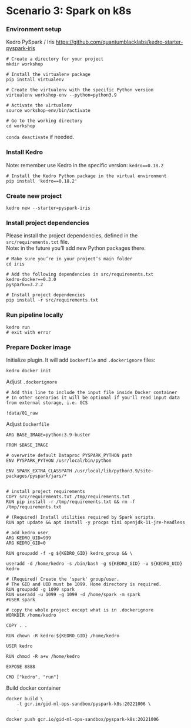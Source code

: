 # Scenario 3: Spark on k8s

### Environment setup
Kedro PySpark / Iris
https://github.com/quantumblacklabs/kedro-starter-pyspark-iris

```
# Create a directory for your project
mkdir workshop

# Install the virtualenv package  
pip install virtualenv 

# Create the virtualenv with the specific Python version
virtualenv workshop-env --python=python3.9  

# Activate the virtualenv
source workshop-env/bin/activate

# Go to the working directory
cd workshop
```

`conda deactivate` if needed.

### Install Kedro
Note: remember use Kedro in the specific version: `kedro==0.18.2`
```
# Install the Kedro Python package in the virtual environment
pip install 'kedro==0.18.2'
```

### Create new project
```
kedro new --starter=pyspark-iris
```

### Install project dependencies
Please install the project dependencies, defined in the `src/requirements.txt` file.  
Note: in the future you’ll add new Python packages there.

```  
# Make sure you’re in your project’s main folder
cd iris

# Add the following dependencies in src/requirements.txt
kedro-docker==0.3.0
pyspark==3.2.2

# Install project dependencies
pip install -r src/requirements.txt
```

### Run pipeline locally
```
kedro run
# exit with error
```

### Prepare Docker image

Initialize plugin. It will add `Dockerfile` and `.dockerignore` files:
```
kedro docker init
```

Adjust `.dockerignore `
```
# Add this line to include the input file inside Docker container
# In other scenarios it will be optional if you'll read input data from external storage, i.e. GCS

!data/01_raw
```

Adjust `Dockerfile `

```
ARG BASE_IMAGE=python:3.9-buster

FROM $BASE_IMAGE

# overwrite default Dataproc PYSPARK_PYTHON path
ENV PYSPARK_PYTHON /usr/local/bin/python

ENV SPARK_EXTRA_CLASSPATH /usr/local/lib/python3.9/site-packages/pyspark/jars/*


# install project requirements
COPY src/requirements.txt /tmp/requirements.txt
RUN pip install -r /tmp/requirements.txt && rm -f /tmp/requirements.txt

# (Required) Install utilities required by Spark scripts.
RUN apt update && apt install -y procps tini openjdk-11-jre-headless

# add kedro user
ARG KEDRO_UID=999
ARG KEDRO_GID=0

RUN groupadd -f -g ${KEDRO_GID} kedro_group && \

useradd -d /home/kedro -s /bin/bash -g ${KEDRO_GID} -u ${KEDRO_UID} kedro

# (Required) Create the 'spark' group/user.
# The GID and UID must be 1099. Home directory is required.
RUN groupadd -g 1099 spark
RUN useradd -u 1099 -g 1099 -d /home/spark -m spark
#USER spark

# copy the whole project except what is in .dockerignore
WORKDIR /home/kedro

COPY . .

RUN chown -R kedro:${KEDRO_GID} /home/kedro

USER kedro

RUN chmod -R a+w /home/kedro

EXPOSE 8888

CMD ["kedro", "run"]
```

Build docker container

```
docker build \
	-t gcr.io/gid-ml-ops-sandbox/pyspark-k8s:20221006 \
	.

docker push gcr.io/gid-ml-ops-sandbox/pyspark-k8s:20221006
```

